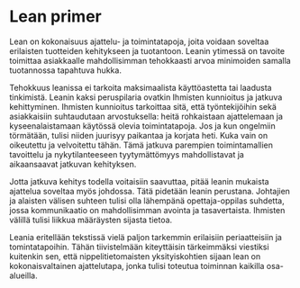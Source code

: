  # Lean primer
Lean on kokonaisuus ajattelu- ja toimintatapoja, joita voidaan soveltaa
erilaisten tuotteiden kehitykseen ja tuotantoon. Leanin ytimessä on tavoite
toimittaa asiakkaalle mahdollisimman tehokkaasti arvoa minimoiden samalla
tuotannossa tapahtuva hukka.

Tehokkuus leanissa ei tarkoita maksimaalista käyttöastetta tai laadusta
tinkimistä. Leanin kaksi peruspilaria ovatkin Ihmisten kunnioitus ja jatkuva
kehittyminen. Ihmisten kunnioitus tarkoittaa sitä, että työntekijöihin sekä
asiakkaisiin suhtaudutaan arvostuksella: heitä rohkaistaan ajattelemaan
ja kyseenalaistamaan käytössä olevia toimintatapoja. Jos ja kun ongelmiin
törmätään, tulisi niiden juurisyy paikantaa ja korjata heti. Kuka vain on
oikeutettu ja velvoitettu tähän. Tämä jatkuva parempien toimintamallien
tavoittelu ja nykytilanteeseen tyytymättömyys mahdollistavat ja aikaansaavat
jatkuvan kehityksen.

Jotta jatkuva kehitys todella voitaisiin saavuttaa, pitää leanin mukaista
ajattelua soveltaa myös johdossa. Tätä pidetään leanin perustana. Johtajien ja
alaisten välisen suhteen tulisi olla lähempänä opettaja-oppilas suhdetta, jossa
kommunikaatio on mahdollisimman avointa ja tasavertaista. Ihmisten välillä
tulisi liikkua määräysten sijasta tietoa.

Leania eritellään tekstissä vielä paljon tarkemmin erilaisiin periaatteisiin
ja tomintatapoihin. Tähän tiivistelmään kiteyttäisin tärkeimmäksi viestiksi
kuitenkin sen, että nippelitietomaisten yksityiskohtien sijaan lean on
kokonaisvaltainen ajattelutapa, jonka tulisi toteutua toiminnan kaikilla osa-
alueilla.
